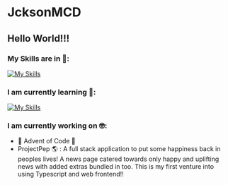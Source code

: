 # JcksonMCD
## Hello World!!! 

### My Skills are in :hot_face::
[![My Skills](https://skillicons.dev/icons?i=java,go,spring,postgres,postman,docker,aws,androidstudio,git,github)](https://skillicons.dev)

### I am currently learning :exploding_head::
[![My Skills](https://skillicons.dev/icons?i=typescript,js,css,html,react)](https://skillicons.dev)

### I am currently working on :nerd_face::
- 🎄 Advent of Code 🎄
- ProjectPep :earth_americas: : A full stack application to put some happiness back in peoples lives! A news page catered towards only happy and uplifting news with added extras bundled in too. This is my first venture into using Typescript and web frontend!! 
